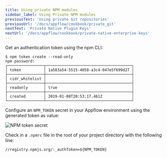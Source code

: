 ```yaml
---
title: Using private NPM modules
sidebar_label: Using Private NPM modules
previousText: 'Using private Git repositories'
previousUrl: '/docs/appflow/cookbook/private_git'
nextText: 'Private Native Plugin Keys'
nextUrl: '/docs/appflow/cookbook/private-native-enterprise-keys'
---
```


Get an authentication token using the npm CLI:

    $ npm token create --read-only
    npm password:
    ┌────────────────┬──────────────────────────────────────┐
    │ token          │ 1a583a54-5515-4058-a3c4-047e5f699d27 │
    ├────────────────┼──────────────────────────────────────┤
    │ cidr_whitelist │                                      │
    ├────────────────┼──────────────────────────────────────┤
    │ readonly       │ true                                 │
    ├────────────────┼──────────────────────────────────────┤
    │ created        │ 2019-01-08T20:53:17.461Z             │
    └────────────────┴──────────────────────────────────────┘
    

Configure an `NPM_TOKEN` secret in your Appflow environment using the generated token as value:

![NPM token secret](/docs/assets/img/appflow/cookbook/npm-token-secret.png)

Check in a `.npmrc` file in the root of your project directory with the following line:

    //registry.npmjs.org/:_authToken=${NPM_TOKEN}